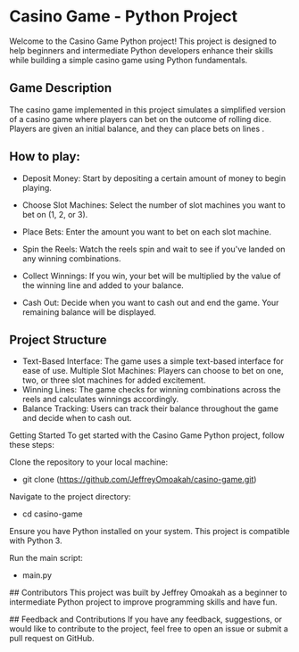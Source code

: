 # Casino Game - Python Project
Welcome to the Casino Game Python project! This project is designed to help beginners and intermediate Python developers enhance their skills while building a simple casino game using Python fundamentals.

## Game Description
The casino game implemented in this project simulates a simplified version of a casino game where players can bet on the outcome of rolling dice. Players are given an initial balance, and they can place bets on lines .

## How to play:
- Deposit Money: Start by depositing a certain amount of money to begin playing.

- Choose Slot Machines: Select the number of slot machines you want to bet on (1, 2, or 3).

- Place Bets: Enter the amount you want to bet on each slot machine.

- Spin the Reels: Watch the reels spin and wait to see if you've landed on any winning combinations.

- Collect Winnings: If you win, your bet will be multiplied by the value of the winning line and added to your balance.

- Cash Out: Decide when you want to cash out and end the game. Your remaining balance will be displayed.

## Project Structure
- Text-Based Interface: The game uses a simple text-based interface for ease of use.
Multiple Slot Machines: Players can choose to bet on one, two, or three slot machines for added excitement.
- Winning Lines: The game checks for winning combinations across the reels and calculates winnings accordingly.
- Balance Tracking: Users can track their balance throughout the game and decide when to cash out.

Getting Started
To get started with the Casino Game Python project, follow these steps:

Clone the repository to your local machine:
- git clone (https://github.com/JeffreyOmoakah/casino-game.git)

Navigate to the project directory:
- cd casino-game

Ensure you have Python installed on your system. This project is compatible with Python 3.

Run the main script:
- main.py

## Contributors
This project was built by Jeffrey Omoakah as a beginner to intermediate Python project to improve programming skills and have fun.

## Feedback and Contributions
If you have any feedback, suggestions, or would like to contribute to the project, feel free to open an issue or submit a pull request on GitHub.